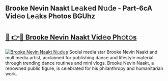## Brooke Nevin Naakt Le𝚊k𝚎d N𝚞𝚍e - Part-6cA Vid𝚎o Le𝚊ks Photos BGUhz

# <h2><a href="http://fb4qi4l.evod.top/?m=Brooke+Nevin+Naakt">🔗 👉🔴 Brooke Nevin Naakt Vid𝚎o Ph𝚘t𝚘s</a></h2>

[![Brooke Nevin Naakt N𝚞d𝚎s](https://i.imgur.com/8V9OHl7.gif)](http://fb4qi4l.evod.top/?m=Brooke+Nevin+Naakt)
Social media star Brooke Nevin Naakt and multimedia artist, acclaimed for publishing dance and lifestyle material through trending dance routines and mini vlogs. Brooke Nevin Naakt, a renowned public figure, is celebrated for his philanthropy and humanitarian work. 
